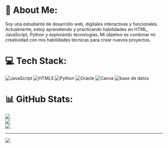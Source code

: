 # 💫 About Me:
Soy una estudiante de desarrollo web, digitales interactivas y funcionales. Actualmente, estoy aprendiendo y practicando habilidades en HTML, JavaScript, Python y explorando tecnologías. Mi objetivo es combinar mi creatividad con mis habilidades técnicas para crear nuevos proyectos. 


# 💻 Tech Stack:
![JavaScript](https://img.shields.io/badge/javascript-%23323330.svg?style=for-the-badge&logo=javascript&logoColor=%23F7DF1E) ![HTML5](https://img.shields.io/badge/html5-%23E34F26.svg?style=for-the-badge&logo=html5&logoColor=white) ![Python](https://img.shields.io/badge/python-3670A0?style=for-the-badge&logo=python&logoColor=ffdd54) ![Oracle](https://img.shields.io/badge/Oracle-F80000?style=for-the-badge&logo=oracle&logoColor=white) ![Canva](https://img.shields.io/badge/Canva-%2300C4CC.svg?style=for-the-badge&logo=Canva&logoColor=white) ![base de datos](https://thumbs.dreamstime.com/b/logotipo-de-los-datos-de-la-b%C3%BAsqueda-en-la-base-de-datos-del-lenguaje-de-interrogaci%C3%B3n-estructurado-del-sql-icono-en-el-fondo-96178785.jpg)
# 📊 GitHub Stats:
![](https://github-readme-stats.vercel.app/api?username=betaniamahotier&theme=blue_navy&hide_border=false&include_all_commits=true&count_private=false)<br/>
![](https://github-readme-streak-stats.herokuapp.com/?user=betaniamahotier&theme=blue_navy&hide_border=false)<br/>
![](https://github-readme-stats.vercel.app/api/top-langs/?username=betaniamahotier&theme=blue_navy&hide_border=false&include_all_commits=true&count_private=false&layout=compact)

---
[![](https://visitcount.itsvg.in/api?id=betaniamahotier&icon=0&color=0)](https://visitcount.itsvg.in)

<!-- Proudly created with GPRM ( https://gprm.itsvg.in ) -->
